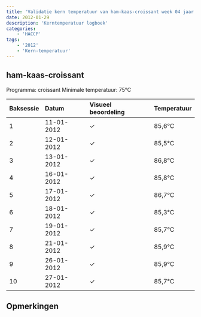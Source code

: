 ```yaml
---
title: 'Validatie kern temperatuur van ham-kaas-croissant week 04 jaar 2012'
date: 2012-01-29
description: 'Kerntemperatuur logboek'
categories:
    - 'HACCP'
tags:
    - '2012'
    - 'Kern-temperatuur'
---
```


## ham-kaas-croissant

Programma: croissant
Minimale temperatuur: 75°C

| Baksessie | Datum | Visueel beoordeling | Temperatuur |
|:---|:---|:---|:---|
| 1 | 11-01-2012 | &check; | 85,6°C |
| 2 | 12-01-2012 | &check; | 85,5°C |
| 3 | 13-01-2012 | &check; | 86,8°C |
| 4 | 16-01-2012 | &check; | 85,8°C |
| 5 | 17-01-2012 | &check; | 86,7°C |
| 6 | 18-01-2012 | &check; | 85,3°C |
| 7 | 19-01-2012 | &check; | 85,7°C |
| 8 | 21-01-2012 | &check; | 85,9°C |
| 9 | 26-01-2012 | &check; | 85,9°C |
| 10 | 27-01-2012 | &check; | 85,7°C |

## Opmerkingen


